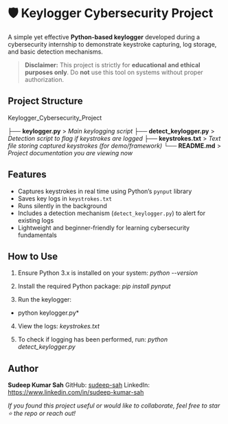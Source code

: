 
# 🛡️ Keylogger Cybersecurity Project 

A simple yet effective **Python-based keylogger** developed during a cybersecurity internship to demonstrate keystroke capturing, log storage, and basic detection mechanisms.

>  **Disclaimer:** This project is strictly for **educational and ethical purposes only**. Do **not** use this tool on systems without proper authorization.


##  Project Structure

Keylogger_Cybersecurity_Project

├── **keylogger.py**   >   *Main keylogging script*
├── **detect\_keylogger.py**  >   *Detection script to flag if keystrokes are logged*
├── **keystrokes.txt**     >  *Text file storing captured keystrokes (for demo/framework)*
└── **README.md**     >   *Project documentation you are viewing now*


##  Features

-  Captures keystrokes in real time using Python’s `pynput` library  
-  Saves key logs in `keystrokes.txt`  
-  Runs silently in the background  
-  Includes a detection mechanism (`detect_keylogger.py`) to alert for existing logs  
-  Lightweight and beginner-friendly for learning cybersecurity fundamentals


##  How to Use

1. Ensure Python 3.x is installed on your system:
   *python --version*

2. Install the required Python package:
   *pip install pynput*

3. Run the keylogger:
  * python keylogger.py*

4. View the logs:
   *keystrokes.txt*

5. To check if logging has been performed, run:
   *python detect_keylogger.py*

## Author

**Sudeep Kumar Sah**
GitHub: [sudeep-sah](https://github.com/sudeep-sah)
LinkedIn: https://www.linkedin.com/in/sudeep-kumar-sah


*If you found this project useful or would like to collaborate, feel free to star ⭐ the repo or reach out!*
